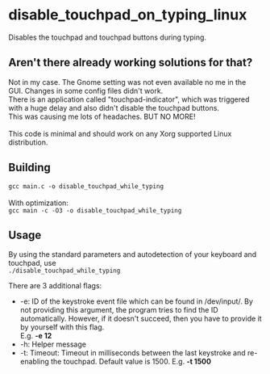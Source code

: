 # disable_touchpad_on_typing_linux
Disables the touchpad and touchpad buttons during typing.

## Aren't there already working solutions for that?
Not in my case. The Gnome setting was not even available no me in the GUI. Changes in some config files didn't work. <br>
There is an application called "touchpad-indicator", which was triggered with a huge delay and also didn't disable the touchpad buttons. <br>
This was causing me lots of headaches. BUT NO MORE! <br><br>
This code is minimal and should work on any Xorg supported Linux distribution. 

## Building
`gcc main.c -o disable_touchpad_while_typing`<br><br>
With optimization:<br>
`gcc main -c -O3 -o disable_touchpad_while_typing`

## Usage
By using the standard parameters and autodetection of your keyboard and touchpad, use <br>
`./disable_touchpad_while_typing`<br>

There are 3 additional flags:
<ul>
  <li>-e: ID of the keystroke event file which can be found in /dev/input/. By not providing this argument, the program tries to find the ID automatically. However, if it doesn't succeed, then you have to provide it by yourself with this flag.<br>E.g. <b>-e 12</b></li>
  <li>-h: Helper message</li>
  <li>-t: Timeout: Timeout in milliseconds between the last keystroke and re-enabling the touchpad. Default value is 1500. E.g. <b>-t 1500</b></li>
</ul>
